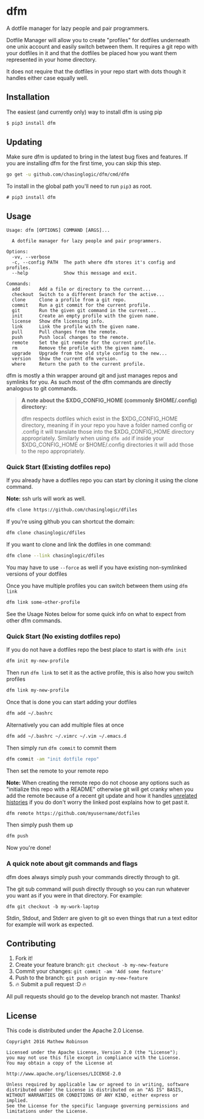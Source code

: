 # dfm
A dotfile manager for lazy people and pair programmers.

Dotfile Manager will allow you to create "profiles" for dotfiles underneath one
unix account and easily switch between them. It requires a git repo with your
dotfiles in it and that the dotfiles be placed how you want them represented in
your home directory.

It does not require that the dotfiles in your repo start with dots though it 
handles either case equally well.

## Installation
The easiest (and currently only) way to install dfm is using pip

```bash
$ pip3 install dfm
```
 
## Updating
Make sure dfm is updated to bring in the latest bug fixes and features. If you are installing dfm for the first time, you can skip this step.

```bash
go get -u github.com/chasinglogic/dfm/cmd/dfm
```

To install in the global path you'll need to run `pip3` as root.

```
# pip3 install dfm
```

## Usage

```text
Usage: dfm [OPTIONS] COMMAND [ARGS]...

  A dotfile manager for lazy people and pair programmers.

Options:
  -vv, --verbose
  -c, --config PATH  The path where dfm stores it's config and profiles.
  --help             Show this message and exit.

Commands:
  add       Add a file or directory to the current...
  checkout  Switch to a different branch for the active...
  clone     Clone a profile from a git repo.
  commit    Run a git commit for the current profile.
  git       Run the given git command in the current...
  init      Create an empty profile with the given name.
  license   Show dfm licensing info.
  link      Link the profile with the given name.
  pull      Pull changes from the remote.
  push      Push local changes to the remote.
  remote    Set the git remote for the current profile.
  rm        Remove the profile with the given name.
  upgrade   Upgrade from the old style config to the new...
  version   Show the current dfm version.
  where     Return the path to the current profile.
```

dfm is mostly a thin wrapper around git and just manages repos and symlinks 
for you. As such most of the dfm commands are directly analogous to git 
commands.

> **A note about the $XDG\_CONFIG\_HOME (commonly $HOME/.config) directory:**
> 
> dfm respects dotfiles which exist in the $XDG\_CONFIG\_HOME directory, meaning 
> if in your repo you have a folder named config or .config it will translate 
> those into the  $XDG\_CONFIG\_HOME directory appropriately. Similarly when 
> using `dfm add` if inside your $XDG\_CONFIG\_HOME or $HOME/.config directories 
> it will add those to the repo appropriately.

### Quick Start (Existing dotfiles repo)

If you already have a dotfiles repo you can start by cloning it using the clone
command. 

**Note:** ssh urls will work as well.

```bash
dfm clone https://github.com/chasinglogic/dfiles
```

If you're using github you can shortcut the domain:

```bash
dfm clone chasinglogic/dfiles
```

If you want to clone and link the dotfiles in one command:

```bash
dfm clone --link chasinglogic/dfiles
```

You may have to use `--force` as well if you have existing non-symlinked 
versions of your dotfiles

Once you have multiple profiles you can switch between them using `dfm link`

```bash
dfm link some-other-profile
```

See the Usage Notes below for some quick info on what to expect from other dfm
commands.

### Quick Start (No existing dotfiles repo)

If you do not have a dotfiles repo the best place to start is with `dfm init`

```bash
dfm init my-new-profile
```

Then run `dfm link` to set it as the active profile, this is also how you
switch profiles

```bash
dfm link my-new-profile
```

Once that is done you can start adding your dotfiles

```bash
dfm add ~/.bashrc
```

Alternatively you can add multiple files at once

```bash
dfm add ~/.bashrc ~/.vimrc ~/.vim ~/.emacs.d
```

Then simply run `dfm commit` to commit them

```bash
dfm commit -am "init dotfile repo"
```

Then set the remote to your remote repo

**Note:** When creating the remote repo do not choose any options such as
"initialize this repo with a README" otherwise git will get cranky when you add
the remote because of a recent git update and how it handles [unrelated
histories](http://stackoverflow.com/questions/37937984/git-refusing-to-merge-unrelated-histories)
if you do don't worry the linked post explains how to get past it.

```bash
dfm remote https://github.com/myusername/dotfiles
```

Then simply push them up

```bash
dfm push
```

Now you're done!

### A quick note about git commands and flags

dfm does always simply push your commands directly through to git.

The git sub command will push directly through so you can run whatever you want
as if you were in that directory. For example:

`dfm git checkout -b my-work-laptop`

Stdin, Stdout, and Stderr are given to git so even things that run a text
editor for example will work as expected.

## Contributing

1. Fork it!
2. Create your feature branch: `git checkout -b my-new-feature`
3. Commit your changes: `git commit -am 'Add some feature'`
4. Push to the branch: `git push origin my-new-feature`
5. :fire: Submit a pull request :D :fire:

All pull requests should go to the develop branch not master. Thanks!

## License

This code is distributed under the Apache 2.0 License.

```
Copyright 2016 Mathew Robinson

Licensed under the Apache License, Version 2.0 (the "License");
you may not use this file except in compliance with the License.
You may obtain a copy of the License at

http://www.apache.org/licenses/LICENSE-2.0

Unless required by applicable law or agreed to in writing, software
distributed under the License is distributed on an "AS IS" BASIS,
WITHOUT WARRANTIES OR CONDITIONS OF ANY KIND, either express or implied.
See the License for the specific language governing permissions and
limitations under the License.
```
